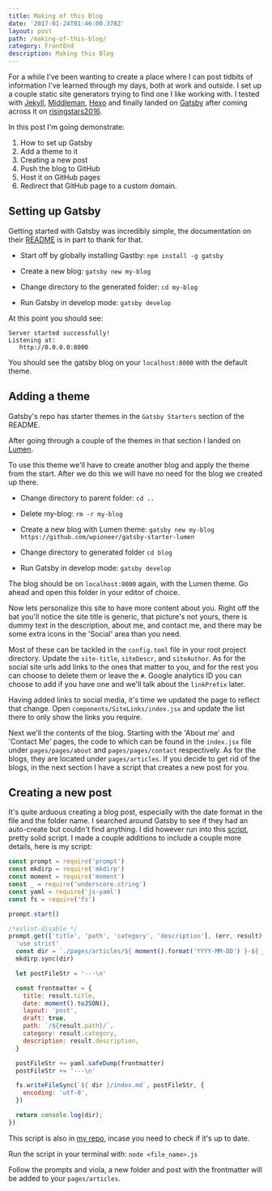 ```yaml
---
title: Making of this Blog
date: '2017-01-24T01:46:00.378Z'
layout: post
path: /making-of-this-blog/
category: FrontEnd
description: Making this Blog
---
```


For a while I've been wanting to create a place where I can post tidbits of information I've learned through my days, both at work and outside. I set up a couple static site generators trying to find one I like working with. I tested with [Jekyll](https://jekyllrb.com/), [Middleman](https://middlemanapp.com/), [Hexo](https://hexo.io/) and finally landed on [Gatsby](https://www.staticgen.com/gatsby) after coming across it on [risingstars2016](https://risingstars2016.js.org/).

In this post I'm going demonstrate:
1. How to set up Gatsby
2. Add a theme to it
3. Creating a new post
4. Push the blog to GitHub
5. Host it on GitHub pages
6. Redirect that GitHub page to a custom domain.


## Setting up Gatsby

Getting started with Gatsby was incredibly simple, the documentation on their [README](https://github.com/gatsbyjs/gatsby/blob/master/README.md) is in part to thank for that.

- Start off by globally installing Gastby: `npm install -g gatsby`

- Create a new blog: `gatsby new my-blog`

- Change directory to the generated folder: `cd my-blog`

- Run Gatsby in develop mode: `gatsby develop`

At this point you should see:
```
Server started successfully!
Listening at:
   http://0.0.0.0:8000
```
You should see the gatsby blog on your `localhost:8000` with the default theme.

## Adding a theme

Gatsby's repo has starter themes in the `Gatsby Starters` section of the README.

After going through a couple of the themes in that section I landed on  [Lumen](https://github.com/wpioneer/gatsby-starter-lumen).

To use this theme we'll have to create another blog and apply the theme from the start. After we do this we will have no need for the blog we created up there.

- Change directory to parent folder: `cd ..`

- Delete my-blog: `rm -r my-blog`

- Create a new blog with Lumen theme: `gatsby new my-blog https://github.com/wpioneer/gatsby-starter-lumen`

- Change directory to generated folder `cd blog`

- Run Gatsby in develop mode: `gatsby develop`

The blog should be on `localhost:8000` again, with the Lumen theme. Go ahead and open this folder in your editor of choice.

Now lets personalize this site to have more content about you. Right off the bat you'll notice the site title is generic, that picture's not yours, there is dummy text in the description, about me, and contact me, and there may be some extra icons in the 'Social' area than you need.

Most of these can be tackled in the `config.toml` file in your root project directory. Update the `site-title`, `siteDescr`, and `siteAuthor`. As for the social site urls add links to the ones that matter to you, and for the rest you can choose to delete them or leave the `#`. Google analytics ID you can choose to add if you have one and we'll talk about the `linkPrefix` later.

Having added links to social media, it's time we updated the page to reflect that change. Open `components/SiteLinks/index.jsx` and update the list there to only show the links you require.

Next we'll the contents of the blog. Starting with the 'About me' and 'Contact Me' pages, the code to which can be found in the `index.jsx` file under `pages/pages/about` and `pages/pages/contact` respectively. As for the blogs, they are located under `pages/articles`. If you decide to get rid of the blogs, in the next section I have a script that creates a new post for you.

## Creating a new post

It's quite arduous creating a blog post, especially with the date format in the file and the folder name. I searched around Gatsby to see if they had an auto-create but couldn't find anything. I did however run into this [script](https://github.com/pamo/pamo.github.io/blob/development/new_post.js), pretty solid script. I made a couple additions to include a couple more details, here is my script:

```Javascript
const prompt = require('prompt')
const mkdirp = require('mkdirp')
const moment = require('moment')
const _ = require('underscore.string')
const yaml = require('js-yaml')
const fs = require('fs')

prompt.start()

/*eslint-disable */
prompt.get(['title', 'path', 'category', 'description'], (err, result) => {
  'use strict'
  const dir = `./pages/articles/${ moment().format('YYYY-MM-DD') }-${ _.slugify(result.path) }`
  mkdirp.sync(dir)

  let postFileStr = '---\n'

  const frontmatter = {
    title: result.title,
    date: moment().toJSON(),
    layout: 'post',
    draft: true,
    path: `/${result.path}/`,
    category: result.category,
    description: result.description,
  }

  postFileStr += yaml.safeDump(frontmatter)
  postFileStr += '---\n'

  fs.writeFileSync(`${ dir }/index.md`, postFileStr, {
    encoding: 'utf-8',
  })

  return console.log(dir);
})
```

This script is also in [my repo](https://github.com/RonakR/ronakraithatha.github.io/blob/master/new_post.js), incase you need to check if it's up to date.

Run the script in your terminal with: `node <file_name>.js`

Follow the prompts and viola, a new folder and post with the frontmatter will be added to your `pages/articles`.
